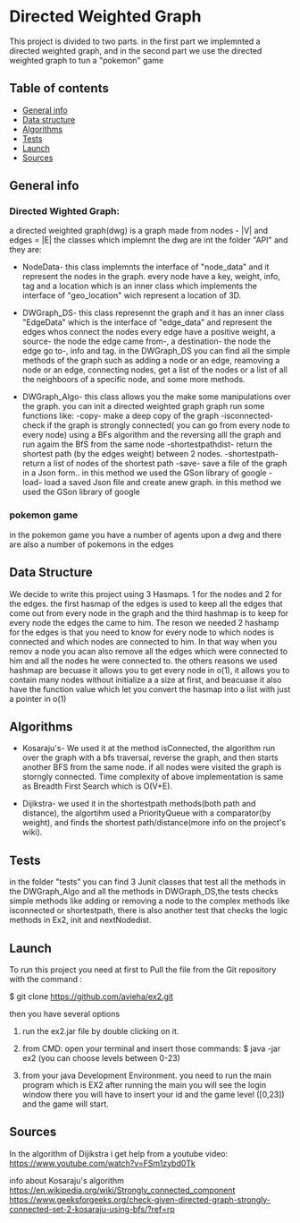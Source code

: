 #                                                                    Directed Weighted Graph

 This project is divided to two parts. in the first part we implemnted a directed weighted graph, and in the second part 
 we use the directed weighted graph to tun a "pokemon" game

## Table of contents
* [General info](#general-info)
* [Data structure](#data-structure)
* [Algorithms](#algorithms)
* [Tests](#tests)
* [Launch](#launch)
* [Sources](#sources)

## General info

### Directed Wighted Graph:
a directed weighted graph(dwg) is a graph made from nodes - |V| and edges = |E| 
the classes which implemnt the dwg are int the folder "API" and they are:
* NodeData- this class implemnts the interface of "node_data" and it represent the nodes in the graph.
every node have a key, weight, info, tag and a location which is an inner class which implements the interface of "geo_location" wich represent a location of 3D.

* DWGraph_DS- this class represennt the graph and it has an inner class "EdgeData" which is the interface of "edge_data" and represent the edges whos connect the nodes
every edge have a positive weight, a source- the node the edge came from-, a destination- the node the edge go to-, info and tag.
in the DWGraph_DS you can find all the simple methods of the graph such as adding a node or an edge, reamoving a node or an edge, connecting nodes, get a list of the nodes 
or a list of all the neighboors of a specific node, and some more methods.

* DWGraph_Algo- this class allows you the make some manipulations over the graph. you can init a directed weighted graph graph run some functions like:
-copy- make a deep copy of the graph
-isconnected- check if the graph is strongly connected( you can go from every node to every node) using a BFs algorithm and the reversing alll the graph and run agaim the BfS from the same node
-shortestpathdist- return the shortest path (by the edges weight) between 2 nodes.
-shortestpath- return a list of nodes of the shortest path 
-save- save a file of the graph in a Json form.. in this method we used the GSon library of google
-load- load a saved Json file and create anew graph.  in this method we used the GSon library of google

### pokemon game
in the pokemon game you have a number of agents upon a dwg and there are also a number of pokemons in the edges

## Data Structure
We decide to write this project using 3 Hasmaps. 1 for the nodes and 2 for the edges. the first hasmap of the edges is used to keep all the edges that come out
from every node in the graph
and the third hashmap is to keep for every node the edges the came to him. The reson we needed 2 hashamp for the edges is that you need to know for every node 
to which nodes is connected and which nodes are connected to him. In that way when you remov a node you acan also remove all the edges which were connected to
him and all the nodes he were connected to. the others reasons we used hashmap are becuase it allows you to get every node in o(1), it allows you to contain many nodes without initialize a a size at first,
and beacuase it also have the function value which let you convert the hasmap into a list with just a pointer in o(1)

## Algorithms
* Kosaraju's- We used it at the method isConnected, the algorithm run over the graph with a bfs traversal, reverse the graph, and then starts another BFS from the same node. 
if all nodes were visited the graph is storngly connected.
Time complexity of above implementation is same as Breadth First Search which is O(V+E).

* Dijikstra- we used it in the shortestpath methods(both path and distance), the algortihm used a PriorityQueue with a comparator(by weight), and finds the shortest path/distance(more info on the project's wiki).
  
## Tests
in the folder "tests" you can find 3 Junit classes that test all the methods in the DWGraph_Algo and all the methods in DWGraph_DS,the tests checks simple methods like adding or removing a node to the complex methods like isconnected or shortestpath, there is also another test that checks the logic methods in Ex2, init and nextNodedist.

## Launch
To run this project you need at first to Pull the file from the Git repository with the command :

$ git clone https://github.com/avieha/ex2.git 

then you have several options
1) run the ex2.jar file by double clicking on it.

2) from CMD: open your terminal and insert those commands:
$ java -jar ex2 <id number> <game level>
(you can choose levels between 0-23)
		
3) from your java Development Environment.
you need to run the main program which is EX2
after running the main you will see the login window there you will have to insert your id and the game level ([0,23])
and the game will start.

## Sources
In the algorithm of Dijikstra i get help from a youtube video: https://www.youtube.com/watch?v=FSm1zybd0Tk 

info about Kosaraju's algorithm https://en.wikipedia.org/wiki/Strongly_connected_component
https://www.geeksforgeeks.org/check-given-directed-graph-strongly-connected-set-2-kosaraju-using-bfs/?ref=rp

```
  
